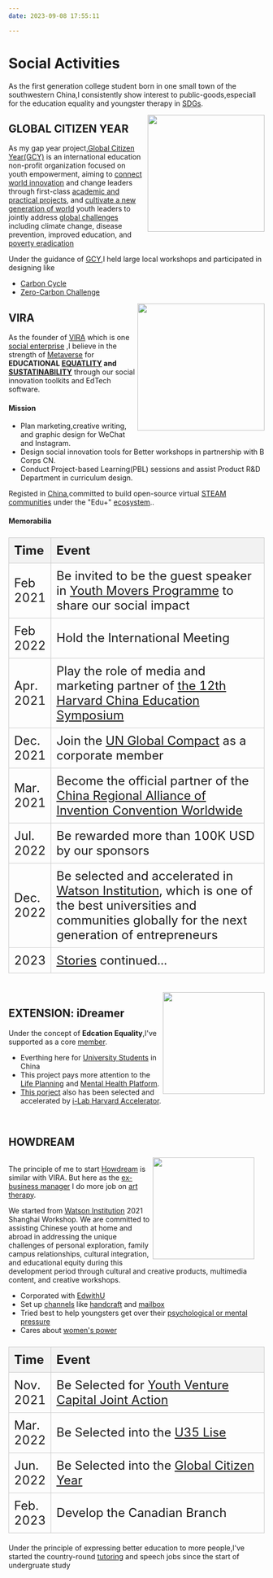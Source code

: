 ```yaml
---
date: 2023-09-08 17:55:11

---
```


# Social Activities 

As the first generation college student born in one small town of the southwestern China,I consistently show interest to public-goods,especiall for the education equality and youngster therapy in [SDGs](https://sdgs.un.org/goals).

<img align="right" src="https://s2.loli.net/2023/09/19/uEyZ8G9k6V2rgBN.jpg" width = "230" height = "230" />

## GLOBAL CITIZEN YEAR

As my gap year project,[Global Citizen Year(GCY)](https://www.linkedin.com/school/global-citizen-year/) is an international education non-profit organization focused on youth empowerment, aiming to [connect world innovation](https://www.facebook.com/globalcitizenyear) and change leaders through first-class [academic and practical projects](https://www.instagram.com/globalcitizenyr/), and [cultivate a new generation of world](https://en.wikipedia.org/wiki/Global_Citizen_Year) youth leaders to jointly address [global challenges](https://twitter.com/GlobalCitizenYr) including climate change, disease prevention, improved education, and [poverty eradication](https://www.youtube.com/user/GlobalCitizenYearVid)

Under the guidance of [GCY](https://www.globalcitizenyear.org/),I held large local workshops and participated in designing like 
- [Carbon Cycle](https://mp.weixin.qq.com/s/RidtbtqEc490KWu4USiF8A) 
- [Zero-Carbon Challenge](https://mp.weixin.qq.com/s/mzx1LJwZn9HRx9p1LZWarw) 


<img align="right" src="https://s2.loli.net/2023/09/13/AitL5qkUEF9njXZ.jpg" width = "250" height = "250" />


## VIRA

As the founder of [VIRA](/attaches/Proposal.pdf) which is one [social enterprise](/attaches/ImpactReport.pdf) ,I believe in the strength of [Metaverse](https://mp.weixin.qq.com/s?__biz=MzkzNzQyMzg1Mw==&mid=2247483678&idx=1&sn=62fdebe2fb25f8c34814b0f48e40026e&chksm=c28ee79cf5f96e8ab014b3564f845e98c156ed4d03b7c801584c2e144ee0d0772903d0ba818c&scene=126&sessionid=1694608573#rd) for **EDUCATIONAL [EQUATLITY](https://mp.weixin.qq.com/s/1dz7O-Pi8pOcRr2U_mGCDQ) and [SUSTATINABILITY](https://mp.weixin.qq.com/s/pOcCKk1hP8HOYcoGF_Pl1Q)** through our social innovation toolkits and EdTech software.

#### Mission 
- Plan marketing,creative writing, and graphic design for WeChat and Instagram.
- Design social innovation tools for Better workshops in partnership with B Corps CN. 
- Conduct Project-based Learning(PBL) sessions and assist Product R&D Department in curriculum design.

Registed in [China](https://www.qcc.com/firm/3050d27fca38af0a9d8feb7a5ae3a090.html),committed to build open-source virtual [STEAM communities](http://www.fusinnovations.com/) under the "Edu+" [ecosystem](https://mp.weixin.qq.com/s/d4dR144ZYw2ptpq4fDCw4g)..

#### Memorabilia

<style>
  table {
    border-collapse: collapse;
    width: 100%;
    margin-bottom: 20px; /* 20px的底部间隔 */
    font-size: 1.5rem;
  }

  th:first-child, td:first-child {
    width: 12%; /* 调整第一列 "Time" 的宽度，可以根据需要调整 */
    padding: 10px; /* 10px的内边距 */
    text-align: left;
    border: 1px solid #ccc;
  }

  th, td {
    padding: 10px; /* 10px的内边距 */
    text-align: left;
    border: 1px solid #ccc;
  }

  th {
    background-color: #f2f2f2;
  }
</style>

<table>
  <thead>
    <tr>
      <th><strong>Time</strong></th>
      <th><strong>Event</strong></th>
    </tr>
  </thead>
  <tbody>
    <tr>
      <td>Feb 2021</td>
      <td>Be invited to be the guest speaker in <a href="https://www.youthcolab.org/movers">Youth Movers Programme</a> to share our social impact</td>
    </tr>
    <tr>
      <td>Feb 2022</td>
      <td>Hold the International Meeting</td>
    </tr>
    <tr>
      <td>Apr. 2021</td>
      <td>Play the role of media and marketing partner of <a href="https://worldwide.harvard.edu/china-education-symposium">the 12th Harvard China Education Symposium</a></td>
    </tr>
    <tr>
      <td>Dec. 2021</td>
      <td>Join the <a href="https://unglobalcompact.org/">UN Global Compact</a> as a corporate member</a></td>
    </tr>
    <tr>
      <td>Mar. 2021</td>
      <td>Become the official partner of the <a href="https://inhub.thehenryford.org/icw/home">China Regional Alliance of Invention Convention Worldwide</a></td>
    </tr>
    <tr>
      <td>Jul. 2022</td>
      <td><a href="https://www.linkedin.com/company/fusinnovations/"></a> Be rewarded more than 100K USD by our sponsors</td>
    </tr>
    <tr>
      <td>Dec. 2022</td>
      <td>Be selected and accelerated in <a href="https://watson.is/">Watson Institution</a>, which is one of the best universities and communities globally for the next generation of entrepreneurs</td>
    </tr>
    <tr>
      <td>2023</td>
      <td><a href="https://mp.weixin.qq.com/template/article/1694609059/index.html">Stories</a> continued...</td>
    </tr>
  </tbody>
</table>

<br/>


<img align="right" src="https://s2.loli.net/2023/09/18/VgcMLbWT8s5wmpj.jpg" width = "200" height = "200" />


## EXTENSION:&nbsp;iDreamer
Under the concept of **Edcation Equality**,I've supported as a core [member](https://mp.weixin.qq.com/s/tVdOUFfY45TFK3WXyR28ag).
- Everthing here for [University Students](https://mp.weixin.qq.com/s/MrYwdrviFl4H8MKB_FUxtw) in China
- This project pays more attention to the [Life Planning](/attaches/iDreamer_EdTech.pdf) and [Mental Health Platform](/attaches/BP.pdf).
- [This porject](https://datamatch.me/) also has been selected and accelerated by [i-Lab Harvard Accelerator](https://clubidreamer.com/).


<br/>

## HOWDREAM

<div style="clear: both;"></div> <!-- 添加一个清除浮动的元素 -->

<img align="right" src="https://s2.loli.net/2023/09/18/wMdK86JcFDimoY3.png" width="200" height="200" style="margin-right: 20px;" />

The principle of me to start [Howdream](https://mp.weixin.qq.com/s/FgY0RaQi-jKPXILcO7YyKA) is similar with VIRA.
But here as the [ex-business manager](https://howdream.mystrikingly.com/) I do more job on [art therapy](https://mp.weixin.qq.com/s/07gsdGR39HfdPOVVX0Nozg).

We started from [Watson Institution](https://www.linkedin.com/company/howdream/) 2021 Shanghai Workshop. We are committed to assisting Chinese youth at home and abroad in addressing the unique challenges of personal exploration, family campus relationships, cultural integration, and educational equity during this development period through cultural and creative products, multimedia content, and creative workshops.

- Corporated with [EdwithU](https://www.linkedin.com/company/edwithu/) 
- Set up [channels](https://mp.weixin.qq.com/s/63OZmDvmfuA2f2X4C10J_g) like [handcraft](https://mp.weixin.qq.com/s/8Kl8sQTyXUx4juXD_gC5wA) and [mailbox](https://mp.weixin.qq.com/s/orWalGwP7cM6bpZw0JERXQ)
- Tried best to help youngsters get over their [psychological or mental pressure](https://mp.weixin.qq.com/s/FgY0RaQi-jKPXILcO7YyKA)
- Cares about [women's power](https://mp.weixin.qq.com/s/V5_ZzEPJwtRj-KgZTJZ-zA)


<table>
  <thead>
    <tr>
      <th><strong>Time</strong></th>
      <th><strong>Event</strong></th>
    </tr>
  </thead>
  <tbody>
    <tr>
      <td>Nov. 2021</td>
      <td>Be Selected for <a href="https://www.gbsspa.org/zh-hans/gba-youth-project-sc/">Youth Venture Capital Joint Action</a></td>
    </tr>
    <tr>
      <td>Mar. 2022</td>
      <td>Be Selected into the <a href="https://mp.weixin.qq.com/s/Rn0bEi_G-euVt_x8NFHSEw">U35 Lise</a></td>
    </tr>
    <tr>
      <td>Jun. 2022</td>
      <td>Be Selected into the <a href="https://www.globalcitizenyear.org/">Global Citizen Year</a></td>
    </tr>
    <tr>
      <td>Feb. 2023</td>
      <td>Develop the Canadian Branch</td>
    </tr>
  </tbody>
</table>



Under the principle of expressing better education to more people,I've started the country-round [tutoring](http://k.sina.com.cn/article_5617175140_14ecf4a6401900tj62.html) and speech jobs since the start of undergruate study




